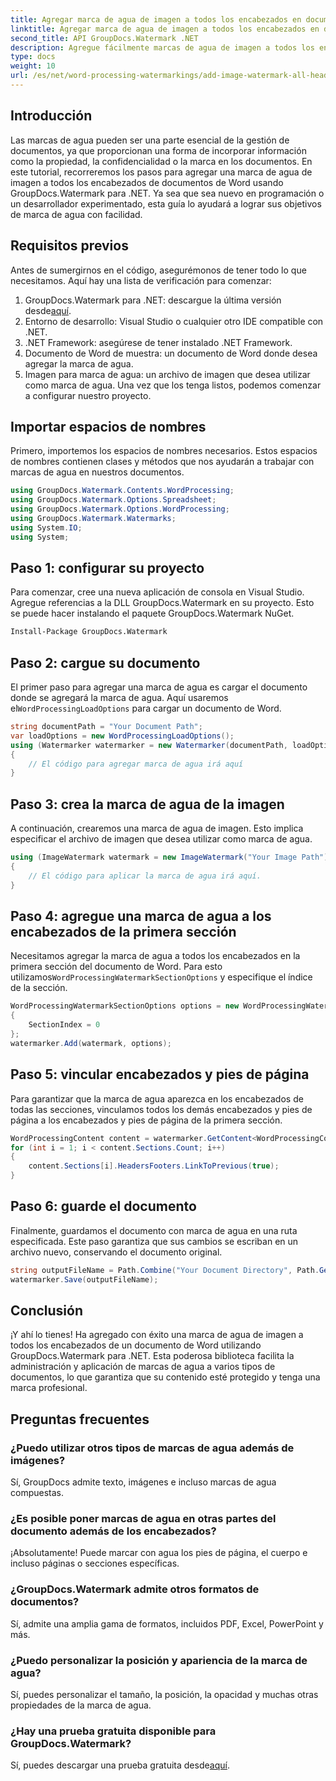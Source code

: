 ```yaml
---
title: Agregar marca de agua de imagen a todos los encabezados en documentos de Word
linktitle: Agregar marca de agua de imagen a todos los encabezados en documentos de Word
second_title: API GroupDocs.Watermark .NET
description: Agregue fácilmente marcas de agua de imagen a todos los encabezados de documentos de Word utilizando GroupDocs.Watermark para .NET. Siga nuestra guía paso a paso con ejemplos de código detallados.
type: docs
weight: 10
url: /es/net/word-processing-watermarkings/add-image-watermark-all-headers-word-docs/
---
```

## Introducción
Las marcas de agua pueden ser una parte esencial de la gestión de documentos, ya que proporcionan una forma de incorporar información como la propiedad, la confidencialidad o la marca en los documentos. En este tutorial, recorreremos los pasos para agregar una marca de agua de imagen a todos los encabezados de documentos de Word usando GroupDocs.Watermark para .NET. Ya sea que sea nuevo en programación o un desarrollador experimentado, esta guía lo ayudará a lograr sus objetivos de marca de agua con facilidad.
## Requisitos previos
Antes de sumergirnos en el código, asegurémonos de tener todo lo que necesitamos. Aquí hay una lista de verificación para comenzar:
1.  GroupDocs.Watermark para .NET: descargue la última versión desde[aquí](https://releases.groupdocs.com/Watermark/net/).
2. Entorno de desarrollo: Visual Studio o cualquier otro IDE compatible con .NET.
3. .NET Framework: asegúrese de tener instalado .NET Framework.
4. Documento de Word de muestra: un documento de Word donde desea agregar la marca de agua.
5. Imagen para marca de agua: un archivo de imagen que desea utilizar como marca de agua.
Una vez que los tenga listos, podemos comenzar a configurar nuestro proyecto.
## Importar espacios de nombres
Primero, importemos los espacios de nombres necesarios. Estos espacios de nombres contienen clases y métodos que nos ayudarán a trabajar con marcas de agua en nuestros documentos.
```csharp
using GroupDocs.Watermark.Contents.WordProcessing;
using GroupDocs.Watermark.Options.Spreadsheet;
using GroupDocs.Watermark.Options.WordProcessing;
using GroupDocs.Watermark.Watermarks;
using System.IO;
using System;
```
## Paso 1: configurar su proyecto
Para comenzar, cree una nueva aplicación de consola en Visual Studio. Agregue referencias a la DLL GroupDocs.Watermark en su proyecto. Esto se puede hacer instalando el paquete GroupDocs.Watermark NuGet.
```bash
Install-Package GroupDocs.Watermark
```
## Paso 2: cargue su documento
 El primer paso para agregar una marca de agua es cargar el documento donde se agregará la marca de agua. Aquí usaremos el`WordProcessingLoadOptions` para cargar un documento de Word.
```csharp
string documentPath = "Your Document Path";
var loadOptions = new WordProcessingLoadOptions();
using (Watermarker watermarker = new Watermarker(documentPath, loadOptions))
{
    // El código para agregar marca de agua irá aquí
}
```
## Paso 3: crea la marca de agua de la imagen
A continuación, crearemos una marca de agua de imagen. Esto implica especificar el archivo de imagen que desea utilizar como marca de agua.
```csharp
using (ImageWatermark watermark = new ImageWatermark("Your Image Path"))
{
    // El código para aplicar la marca de agua irá aquí.
}
```
## Paso 4: agregue una marca de agua a los encabezados de la primera sección
 Necesitamos agregar la marca de agua a todos los encabezados en la primera sección del documento de Word. Para esto utilizamos`WordProcessingWatermarkSectionOptions` y especifique el índice de la sección.
```csharp
WordProcessingWatermarkSectionOptions options = new WordProcessingWatermarkSectionOptions
{
    SectionIndex = 0
};
watermarker.Add(watermark, options);
```
## Paso 5: vincular encabezados y pies de página
Para garantizar que la marca de agua aparezca en los encabezados de todas las secciones, vinculamos todos los demás encabezados y pies de página a los encabezados y pies de página de la primera sección.
```csharp
WordProcessingContent content = watermarker.GetContent<WordProcessingContent>();
for (int i = 1; i < content.Sections.Count; i++)
{
    content.Sections[i].HeadersFooters.LinkToPrevious(true);
}
```
## Paso 6: guarde el documento
Finalmente, guardamos el documento con marca de agua en una ruta especificada. Este paso garantiza que sus cambios se escriban en un archivo nuevo, conservando el documento original.
```csharp
string outputFileName = Path.Combine("Your Document Directory", Path.GetFileName(documentPath));
watermarker.Save(outputFileName);
```
## Conclusión
¡Y ahí lo tienes! Ha agregado con éxito una marca de agua de imagen a todos los encabezados de un documento de Word utilizando GroupDocs.Watermark para .NET. Esta poderosa biblioteca facilita la administración y aplicación de marcas de agua a varios tipos de documentos, lo que garantiza que su contenido esté protegido y tenga una marca profesional.
## Preguntas frecuentes
### ¿Puedo utilizar otros tipos de marcas de agua además de imágenes?
Sí, GroupDocs admite texto, imágenes e incluso marcas de agua compuestas.
### ¿Es posible poner marcas de agua en otras partes del documento además de los encabezados?
¡Absolutamente! Puede marcar con agua los pies de página, el cuerpo e incluso páginas o secciones específicas.
### ¿GroupDocs.Watermark admite otros formatos de documentos?
Sí, admite una amplia gama de formatos, incluidos PDF, Excel, PowerPoint y más.
### ¿Puedo personalizar la posición y apariencia de la marca de agua?
Sí, puedes personalizar el tamaño, la posición, la opacidad y muchas otras propiedades de la marca de agua.
### ¿Hay una prueba gratuita disponible para GroupDocs.Watermark?
 Sí, puedes descargar una prueba gratuita desde[aquí](https://releases.groupdocs.com/).